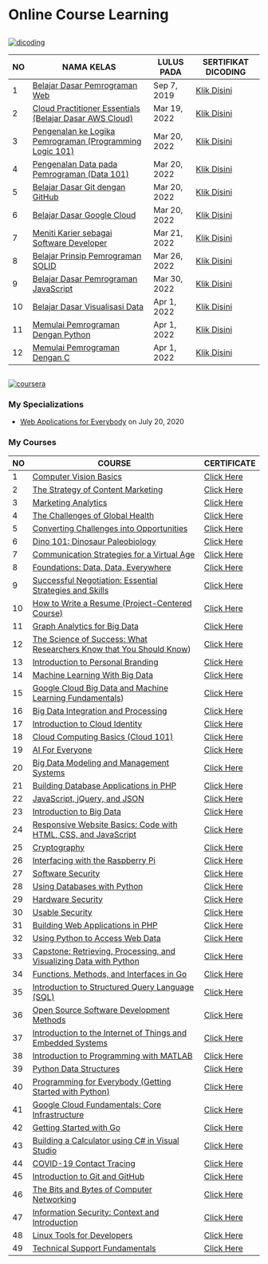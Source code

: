 # Online Course Learning
##

[![dicoding](https://user-images.githubusercontent.com/28080686/160808896-22db8e9d-d449-4051-8e7b-96d7c67ccb7d.png)](https://dicoding.com)

| NO | NAMA KELAS | LULUS PADA | SERTIFIKAT DICODING |
|-----|-----|-----|-------|
|1|[Belajar Dasar Pemrograman Web](https://github.com/RiyanRIS/sertifikat/tree/master/dicoding/Belajar%20Dasar%20Pemrograman%20Web) | Sep 7, 2019| [Klik Disini](https://www.dicoding.com/certificates/98XWKDJ40XM3)|
|2|[Cloud Practitioner Essentials (Belajar Dasar AWS Cloud)](https://github.com/RiyanRIS/sertifikat/tree/master/dicoding/Cloud%20Practitioner%20Essentials%20(Belajar%20Dasar%20AWS%20Cloud)) | Mar 19, 2022| [Klik Disini](https://www.dicoding.com/certificates/L4PQ3NJ6QPO1)|
|3|[Pengenalan ke Logika Pemrograman (Programming Logic 101)](https://github.com/RiyanRIS/sertifikat/tree/master/dicoding/Pengenalan%20ke%20Logika%20Pemrograman%20(Programming%20Logic%20101))| Mar 20, 2022 |[Klik Disini](https://www.dicoding.com/certificates/GRX5KVE9VZ0M)|
|4|[Pengenalan Data pada Pemrograman (Data 101)](https://github.com/RiyanRIS/sertifikat/tree/master/dicoding/Pengenalan%20Data%20pada%20Pemrograman%20(Data%20101))|Mar 20, 2022|[Klik Disini](https://www.dicoding.com/certificates/NVP710EOWPR0)|
|5|[Belajar Dasar Git dengan GitHub](https://github.com/RiyanRIS/sertifikat/tree/master/dicoding/Belajar%20Dasar%20Git%20dengan%20GitHub)|Mar 20, 2022|[Klik Disini](https://www.dicoding.com/certificates/MEPJL4GKLZ3V)|
|6|[Belajar Dasar Google Cloud](https://github.com/RiyanRIS/sertifikat/tree/master/dicoding/Belajar%20Dasar%20Google%20Cloud)|Mar 20, 2022|[Klik Disini](https://www.dicoding.com/certificates/ERZR4RJWNZYV)|
|7|[Meniti Karier sebagai Software Developer](https://github.com/RiyanRIS/sertifikat/tree/master/dicoding/Meniti%20Karier%20sebagai%20Software%20Developer)|Mar 21, 2022|[Klik Disini](https://www.dicoding.com/certificates/JLX13MQG6P72)|
|8|[Belajar Prinsip Pemrograman SOLID](https://github.com/RiyanRIS/sertifikat/tree/master/dicoding/Belajar%20Prinsip%20Pemrograman%20SOLID)|Mar 26, 2022|[Klik Disini](https://www.dicoding.com/certificates/QLZ91J882P5D)|
|9|[Belajar Dasar Pemrograman JavaScript](https://github.com/RiyanRIS/sertifikat/tree/master/dicoding/Belajar%20Dasar%20Pemrograman%20JavaScript)|Mar 30, 2022|[Klik Disini](https://www.dicoding.com/certificates/98XWK357LXM3)|
|10|[Belajar Dasar Visualisasi Data](https://github.com/RiyanRIS/sertifikat/tree/master/dicoding/Belajar%20Dasar%20Visualisasi%20Data)|Apr 1, 2022|[Klik Disini](https://www.dicoding.com/certificates/4EXG6W82GZRL)|
|11|[Memulai Pemrograman Dengan Python](https://github.com/RiyanRIS/sertifikat/tree/master/dicoding/Memulai%20Pemrograman%20Dengan%20Python)|Apr 1, 2022|[Klik Disini](https://www.dicoding.com/certificates/07Z652MY2XQR)|
|12|[Memulai Pemrograman Dengan C](https://github.com/RiyanRIS/sertifikat/tree/master/dicoding/Memulai%20Pemrograman%20Dengan%20C)|Apr 1, 2022|[Klik Disini](https://www.dicoding.com/certificates/1RXYYK35QXVM)|

##
##

[![coursera](https://user-images.githubusercontent.com/28080686/160808889-dab10c62-0560-4c75-b0b6-cc17205844e8.png)](https://www.coursera.org/)

### My Specializations

- [Web Applications for Everybody](https://coursera.org/share/71c9c6609293820dbdf7b81275e829d4) on July 20, 2020

### My Courses

| NO | COURSE | CERTIFICATE |
|-----|-----|----|
|1|[Computer Vision Basics](https://github.com/RiyanRIS/sertifikat/tree/master/coursera/Computer%20Vision%20Basics)|[Click Here](https://coursera.org/share/48d863cb250038089b885f9c8498acd8)|
|2|[The Strategy of Content Marketing](https://github.com/RiyanRIS/sertifikat/tree/master/coursera/The%20Strategy%20of%20Content%20Marketing)|[Click Here](https://coursera.org/share/823128be6b66fc224367bed8cacbf4aa)|
|3|[Marketing Analytics](https://github.com/RiyanRIS/sertifikat/tree/master/coursera/Marketing%20Analytics)|[Click Here](https://coursera.org/share/2e1afefa1f83b296598c5d78b02294a9)|
|4|[The Challenges of Global Health](https://github.com/RiyanRIS/sertifikat/tree/master/coursera/The%20Challenges%20of%20Global%20Health)|[Click Here](https://coursera.org/share/a2f63d8dbba650304d9f8abb7645223a)|
|5|[Converting Challenges into Opportunities](https://github.com/RiyanRIS/sertifikat/tree/master/coursera/Converting%20Challenges%20into%20Opportunities)|[Click Here](https://coursera.org/share/28bff4e3dc5195738999279186b21a63)|
|6|[Dino 101: Dinosaur Paleobiology](https://github.com/RiyanRIS/sertifikat/tree/master/coursera/Dino%20101:%20Dinosaur%20Paleobiology)|[Click Here](https://coursera.org/share/1ef5e9d6b39db6fee5c972fadc215abc)|
|7|[Communication Strategies for a Virtual Age](https://github.com/RiyanRIS/sertifikat/tree/master/coursera/Communication%20Strategies%20for%20a%20Virtual%20Age)|[Click Here](https://coursera.org/share/e144e390475debaef863053b53627ebd)|
|8|[Foundations: Data, Data, Everywhere](https://github.com/RiyanRIS/sertifikat/tree/master/coursera/Foundations:%20Data%2C%20Data%2C%20Everywhere)|[Click Here](https://coursera.org/share/7c7815a0e4040e8da316eab656b7ea66)|
|9|[Successful Negotiation: Essential Strategies and Skills](https://github.com/RiyanRIS/sertifikat/tree/master/coursera/Successful%20Negotiation:%20Essential%20Strategies%20and%20Skills)|[Click Here](https://coursera.org/share/259881d3dfc7b480b3365ff2b744fdec)|
|10|[How to Write a Resume (Project-Centered Course)](https://github.com/RiyanRIS/sertifikat/tree/master/coursera/How%20to%20Write%20a%20Resume%20(Project-Centered%20Course))|[Click Here](https://coursera.org/share/2b145bd3998768923cee19411c4baf87)|
|11|[Graph Analytics for Big Data](https://github.com/RiyanRIS/sertifikat/tree/master/coursera/Graph%20Analytics%20for%20Big%20Data)|[Click Here](https://coursera.org/share/65b5bbdea3ea5b5b96bad4a74e9d8ac3)|
|12|[The Science of Success: What Researchers Know that You Should Know](https://github.com/RiyanRIS/sertifikat/tree/master/coursera/The%20Science%20of%20Success:%20What%20Researchers%20Know%20that%20You%20Should%20Know))|[Click Here](https://coursera.org/share/8715a995f785a92b34942055f472c900)|
|13|[Introduction to Personal Branding](https://github.com/RiyanRIS/sertifikat/tree/master/coursera/Introduction%20to%20Personal%20Branding)|[Click Here](https://coursera.org/share/94c390ac2530b82c75189d5e8a4ab9c5)|
|14|[Machine Learning With Big Data](https://github.com/RiyanRIS/sertifikat/tree/master/coursera/Machine%20Learning%20With%20Big%20Data)|[Click Here](https://coursera.org/share/499ce2ddde3412cd7571ce311ccd7b98)|
|15|[Google Cloud Big Data and Machine Learning Fundamentals](https://github.com/RiyanRIS/sertifikat/tree/master/coursera/Google%20Cloud%20Big%20Data%20and%20Machine%20Learning%20Fundamentals))|[Click Here](https://coursera.org/share/9326e6ac911cb23e46b68d58f2a798d6)|
|16|[Big Data Integration and Processing](https://github.com/RiyanRIS/sertifikat/tree/master/coursera/Big%20Data%20Integration%20and%20Processing)|[Click Here](https://coursera.org/share/072da5c47b5c9ffe3a51db4c3e78f31a)|
|17|[Introduction to Cloud Identity](https://github.com/RiyanRIS/sertifikat/tree/master/coursera/Introduction%20to%20Cloud%20Identity)|[Click Here](https://coursera.org/share/310a16886e60ff4a4cdfffe6cec42176)|
|18|[Cloud Computing Basics (Cloud 101)](https://github.com/RiyanRIS/sertifikat/tree/master/coursera/Cloud%20Computing%20Basics%20(Cloud%20101))|[Click Here](https://coursera.org/share/f5d7faaf3259f67399cb902a90480c04)|
|19|[AI For Everyone](https://github.com/RiyanRIS/sertifikat/tree/master/coursera/AI%20For%20Everyone)|[Click Here](https://coursera.org/share/e43a6005c8ca767d268a6c8409463440)|
|20|[Big Data Modeling and Management Systems](https://github.com/RiyanRIS/sertifikat/tree/master/coursera/Big%20Data%20Modeling%20and%20Management%20Systems)|[Click Here](https://coursera.org/share/e5a90d64c0cf8cfa290bcb95ef0ebbf9)|
|21|[Building Database Applications in PHP](https://github.com/RiyanRIS/sertifikat/tree/master/coursera/Building%20Database%20Applications%20in%20PHP)|[Click Here](https://coursera.org/share/f7c67e8a0285356b0e09afd4a2fd6eda)|
|22|[JavaScript, jQuery, and JSON](https://github.com/RiyanRIS/sertifikat/tree/master/coursera/JavaScript%2C%20jQuery%2C%20and%20JSON)|[Click Here](https://coursera.org/share/4ed973383b15f7600c1dc23efbf545ee)|
|23|[Introduction to Big Data](https://github.com/RiyanRIS/sertifikat/tree/master/coursera/Introduction%20to%20Big%20Data)|[Click Here](https://coursera.org/share/e9a49ccff03e3152a105ec9e20a9ec98)|
|24|[Responsive Website Basics: Code with HTML, CSS, and JavaScript](https://github.com/RiyanRIS/sertifikat/tree/master/coursera/Responsive%20Website%20Basics:%20Code%20with%20HTML%2C%20CSS%2C%20and%20JavaScript)|[Click Here](https://coursera.org/share/ba8113941b962273310b90af91c9ded4)|
|25|[Cryptography](https://github.com/RiyanRIS/sertifikat/tree/master/coursera/Cryptography)|[Click Here](https://coursera.org/share/2166bee0bbdbfd1e5bbe751eada9de95)|
|26|[Interfacing with the Raspberry Pi](https://github.com/RiyanRIS/sertifikat/tree/master/coursera/Interfacing%20with%20the%20Raspberry%20Pi)|[Click Here](https://coursera.org/share/f0bc3c022d2857f3c19a5feb0203128a)|
|27|[Software Security](https://github.com/RiyanRIS/sertifikat/tree/master/coursera/Software%20Security)|[Click Here](https://coursera.org/share/8fa0d2630352fa51db70f0c6e05d3cc3)|
|28|[Using Databases with Python](https://github.com/RiyanRIS/sertifikat/tree/master/coursera/Using%20Databases%20with%20Python)|[Click Here](https://coursera.org/share/683539715880060c7699f0b8522f13af)|
|29|[Hardware Security](https://github.com/RiyanRIS/sertifikat/tree/master/coursera/Hardware%20Security)|[Click Here](https://coursera.org/share/25f4fbadbbf95526c893a7f8fef128f9)|
|30|[Usable Security](https://github.com/RiyanRIS/sertifikat/tree/master/coursera/Usable%20Security)|[Click Here](https://coursera.org/share/095fcd6e76f0ae951960e52593db4a04)|
|31|[Building Web Applications in PHP](https://github.com/RiyanRIS/sertifikat/tree/master/coursera/Building%20Web%20Applications%20in%20PHP)|[Click Here](https://coursera.org/share/dc0e005dfbf3ba195ac19979e4c7871e)|
|32|[Using Python to Access Web Data](https://github.com/RiyanRIS/sertifikat/tree/master/coursera/Using%20Python%20to%20Access%20Web%20Data)|[Click Here](https://coursera.org/share/bd901b3a110b31ab45d4844e8762d1ac)|
|33|[Capstone: Retrieving, Processing, and Visualizing Data with Python](https://github.com/RiyanRIS/sertifikat/tree/master/coursera/Capstone:%20Retrieving%2C%20Processing%2C%20and%20Visualizing%20Data%20with%20Python)|[Click Here](https://coursera.org/share/1b7067a5e79a8c3279570407a252103f)|
|34|[Functions, Methods, and Interfaces in Go](https://github.com/RiyanRIS/sertifikat/tree/master/coursera/Functions%2C%20Methods%2C%20and%20Interfaces%20in%20Go)|[Click Here](https://coursera.org/share/b33867201be96dee29fdff97f0a05580)|
|35|[Introduction to Structured Query Language (SQL)](https://github.com/RiyanRIS/sertifikat/tree/master/coursera/Introduction%20to%20Structured%20Query%20Language%20(SQL))|[Click Here](https://coursera.org/share/71c2fea8c664ec6776ec63dddffeb59c)|
|36|[Open Source Software Development Methods](https://github.com/RiyanRIS/sertifikat/tree/master/coursera/Open%20Source%20Software%20Development%20Methods)|[Click Here](https://coursera.org/share/076a973e3bdc63d82f97ab802060bec7)|
|37|[Introduction to the Internet of Things and Embedded Systems](https://github.com/RiyanRIS/sertifikat/tree/master/coursera/Introduction%20to%20the%20Internet%20of%20Things%20and%20Embedded%20Systems)|[Click Here](https://coursera.org/share/f1d9baf2661bbefbbe2c924193d6c121)|
|38|[Introduction to Programming with MATLAB](https://github.com/RiyanRIS/sertifikat/tree/master/coursera/Introduction%20to%20Programming%20with%20MATLAB)|[Click Here](https://coursera.org/share/aca7ebd0b838953b6403f37a83896449)|
|39|[Python Data Structures](https://github.com/RiyanRIS/sertifikat/tree/master/coursera/Python%20Data%20Structures)|[Click Here](https://coursera.org/share/e96b95ee35a2d19d2a2f4c3530c37650)|
|40|[Programming for Everybody (Getting Started with Python)](https://github.com/RiyanRIS/sertifikat/tree/master/coursera/Programming%20for%20Everybody%20(Getting%20Started%20with%20Python))|[Click Here](https://coursera.org/share/22089190817a87535b879c575e03dbc5)|
|41|[Google Cloud Fundamentals: Core Infrastructure](https://github.com/RiyanRIS/sertifikat/tree/master/coursera/Google%20Cloud%20Fundamentals:%20Core%20Infrastructure)|[Click Here](https://coursera.org/share/60cf7741b546cac0f831dd037208c807)|
|42|[Getting Started with Go](https://github.com/RiyanRIS/sertifikat/tree/master/coursera/Getting%20Started%20with%20Go)|[Click Here](https://coursera.org/share/c379b44e30e6cc57a2e3d62fe6a8a807)|
|43|[Building a Calculator using C# in Visual Studio](https://github.com/RiyanRIS/sertifikat/tree/master/coursera/Building%20a%20Calculator%20using%20C%23%20in%20Visual%20Studio)|[Click Here](https://coursera.org/share/4494988727990941c2e17f66be1e7190)|
|44|[COVID-19 Contact Tracing](https://github.com/RiyanRIS/sertifikat/tree/master/coursera/COVID-19%20Contact%20Tracing)|[Click Here](https://coursera.org/share/4944b389bc6f3c910bc4a1315523496a)|
|45|[Introduction to Git and GitHub](https://github.com/RiyanRIS/sertifikat/tree/master/coursera/Introduction%20to%20Git%20and%20GitHub)|[Click Here](https://coursera.org/share/d7e2ef711f3e6380faeda9a035f7cb88)|
|46|[The Bits and Bytes of Computer Networking](https://github.com/RiyanRIS/sertifikat/tree/master/coursera/The%20Bits%20and%20Bytes%20of%20Computer%20Networking)|[Click Here](https://coursera.org/share/c6ad8c7b0480b3d032d170014d21b728)|
|47|[Information Security: Context and Introduction](https://github.com/RiyanRIS/sertifikat/tree/master/coursera/Information%20Security:%20Context%20and%20Introduction)|[Click Here](https://coursera.org/share/69c55ecd87de5af6d91f918d607b762d)|
|48|[Linux Tools for Developers](https://github.com/RiyanRIS/sertifikat/tree/master/coursera/Linux%20Tools%20for%20Developers)|[Click Here](https://coursera.org/share/69c55ecd87de5af6d91f918d607b762d)|
|49|[Technical Support Fundamentals](https://github.com/RiyanRIS/sertifikat/tree/master/coursera/Technical%20Support%20Fundamentals)|[Click Here](https://coursera.org/share/203d79653ac63fb7732ff5a3a2f7d8da)|



